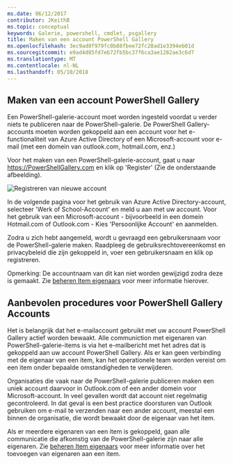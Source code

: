 ```yaml
---
ms.date: 06/12/2017
contributor: JKeithB
ms.topic: conceptual
keywords: Galerie, powershell, cmdlet, psgallery
title: Maken van een account PowerShell Gallery
ms.openlocfilehash: 3ec9ad8f979fc0b88fbee72fc28ad1e3394eb01d
ms.sourcegitcommit: e9ad4d85fd7eb72fb5bc37f6ca3ae1282ae3c6d7
ms.translationtype: MT
ms.contentlocale: nl-NL
ms.lasthandoff: 05/10/2018
---
```

## <a name="creating-a-powershell-gallery-account"></a>Maken van een account PowerShell Gallery

Een PowerShell-galerie-account moet worden ingesteld voordat u verder niets te publiceren naar de PowerShell-galerie.
De PowerShell Gallery-accounts moeten worden gekoppeld aan een account voor het e-functionaliteit van Azure Active Directory of een Microsoft-account voor e-mail (met een domein van outlook.com, hotmail.com, enz.)

Voor het maken van een PowerShell-galerie-account, gaat u naar https://PowerShellGallery.com en klik op 'Register' (Zie de onderstaande afbeelding).

![Registreren van nieuwe account](../../Images/CreatingAccount-Register.png)

In de volgende pagina voor het gebruik van Azure Active Directory-account, selecteer 'Werk of School-Account' en meld u aan met uw account.
Voor het gebruik van een Microsoft-account - bijvoorbeeld in een domein Hotmail.com of Outlook.com - Kies 'Persoonlijke Account' en aanmelden.

Zodra u zich hebt aangemeld, wordt u gevraagd een gebruikersnaam voor de PowerShell-galerie maken.
Raadpleeg de gebruiksrechtovereenkomst en privacybeleid die zijn gekoppeld in, voer een gebruikersnaam en klik op registreren.

Opmerking: De accountnaam van dit kan niet worden gewijzigd zodra deze is gemaakt.
Zie [beheren Item eigenaars](https://msdn.microsoft.com/powershell/gallery/psgallery/managing-item-owners) voor meer informatie hierover.

## <a name="recommended-practices-for-powershell-gallery-accounts"></a>Aanbevolen procedures voor PowerShell Gallery Accounts

Het is belangrijk dat het e-mailaccount gebruikt met uw account PowerShell Gallery actief worden bewaakt.
Alle communiction met eigenaren van PowerShell-galerie-items is via het e-mailbericht met het adres dat is gekoppeld aan uw account PowerShell Gallery.
Als er kan geen verbinding met de eigenaar van een item, kan het operationele team worden vereist om een item onder bepaalde omstandigheden te verwijderen.

Organisaties die vaak naar de PowerShell-galerie publiceren maken een uniek account daarvoor in Outlook.com of een ander domein voor Microsoft-account.
In veel gevallen wordt dat account niet regelmatig gecontroleerd.
In dat geval is een best practice doorsturen van Outlook gebruiken om e-mail te verzenden naar een ander account, meestal een binnen de organisatie, die wordt bewaakt door de eigenaar van het item.

Als er meerdere eigenaren van een item is gekoppeld, gaan alle communicatie die afkomstig van de PowerShell-galerie zijn naar alle eigenaren.
Zie [beheren Item eigenaars](https://msdn.microsoft.com/powershell/gallery/psgallery/managing-item-owners) voor meer informatie over het toevoegen van eigenaren aan een item.